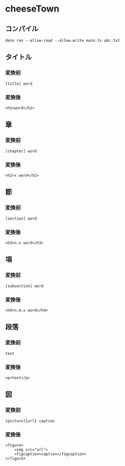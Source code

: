 # cheeseTown

## コンパイル

`deno run --allow-read --allow-write main.ts abc.txt`

## タイトル

### 変換前

```
[title] word
```

### 変換後

```
<h1>word</h1>
```

## 章

### 変換前

```
[chapter] word
```

### 変換後

```
<h2>x word</h2>
```

## 節

### 変換前

```
[section] word
```

### 変換後

```
<h3>n.x word</h3>
```

## 項

### 変換前

```
[subsection] word
```

### 変換後

```
<h4>n.m.x word</h4>
```

## 段落

### 変換前

```
text
```

### 変換後

```
<p>text</p>
```

## 図

### 変換前

```
[picture]{url} caption
```

### 変換後

```
<figure>
    <img src="url">
    <figcaption>caption</figcaption>
</figure>
```
